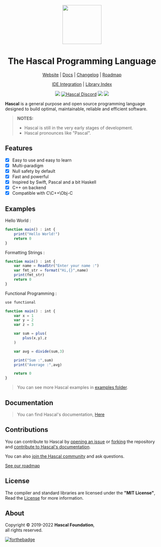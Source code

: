 
<div align="center">
  <img style="text-align:center" src="hascal-logo.png" height="128px" width="128px">


  # The Hascal Programming Language

  [Website](https://hascal.github.io) |
  [Docs](https://hascal.github.io/docs/latest) |
  [Changelog](docs/CHANGELOG.md) |
  [Roadmap](docs/ROADMAP.md)

  [IDE Integration](docs/ide.md) |
  [Library Index](https://github.com/hascal/libs)
  <!-- [AUR Package](https://aur.archlinux.org/packages/hascal-git) -->
  [![](https://img.shields.io/github/v/tag/hascal/hascal)](https://github.com/hascal/hascal/releases)
  [![Hascal Discord](https://img.shields.io/discord/932745959190978683?label=Discord)](https://discord.gg/yjv8QqPR)
  [![](https://img.shields.io/gitter/room/hascal/hascal?logo=gitter)](https://gitter.im/hascal/community)
  [![](https://img.shields.io/aur/version/hascal-git?label=AUR%20Package&logo=linux)](https://aur.archlinux.org/packages/hascal-git)


</div>

**Hascal** is a general purpose and open source programming language designed to build optimal, maintainable, reliable and efficient software.
> **NOTES:** 
> - Hascal is still in the very early stages of development.
> - Hascal pronounces like "Pascal".

## Features
- [x] Easy to use and easy to learn
- [x] Multi-paradigm
- [x] Null safety by default
- [x] Fast and powerful
- [x] Inspired by Swift, Pascal and a bit Haskell
- [x] C++ on backend
- [x] Compatible with C\C++\Obj-C

## Examples
Hello World :
```typescript
function main() : int {
    print("Hello World!")
    return 0
}
```

Formatting Strings :
```typescript
function main() : int {
    var name = ReadStr("Enter your name :")
    var fmt_str = format("Hi,{}",name)
    print(fmt_str)
    return 0
}
```

Functional Programming :
```typescript
use functional

function main() : int {
    var x = 1
    var y = 2
    var z = 3

    var sum = plus(
        plus(x,y),z
    )

    var avg = divide(sum,3)

    print("Sum :",sum)
    print("Average :",avg)

    return 0
}
```

> You can see more Hascal examples in [examples folder](https://github.com/hascal/hascal/tree/main/examples).

## Documentation
> You can find Hascal's documentation, [Here](https://hascal.github.io/docs/latest)

## Contributions
You can contribute to Hascal by [opening an issue](https://github.com/hascal/hascal/issues/new/choose) or [forking](https://github.com/hascal/hascal/fork) the repository and [contribute to Hascal's documentation](https://github.com/hascal/hascal/tree/main/docs).

You can also [join the Hascal community](https://gitter.im/hascal/community) and ask questions.

[See our roadmap](docs/ROADMAP.md)

<!-- [![graph](https://contrib.rocks/image?repo=hascal/hascal)](https://github.com/hascal/hascal/graphs/contributors) -->


## License
The compiler and standard libraries are licensed under the **"MIT License"**,
Read the [License](https://github.com/hascal/hascal/blob/main/LICENSE) for more information.

## About
Copyright © 2019-2022 **Hascal Foundation**, \
all rights reserved.

[![forthebadge](https://forthebadge.com/images/badges/built-with-love.svg)](https://forthebadge.com)
